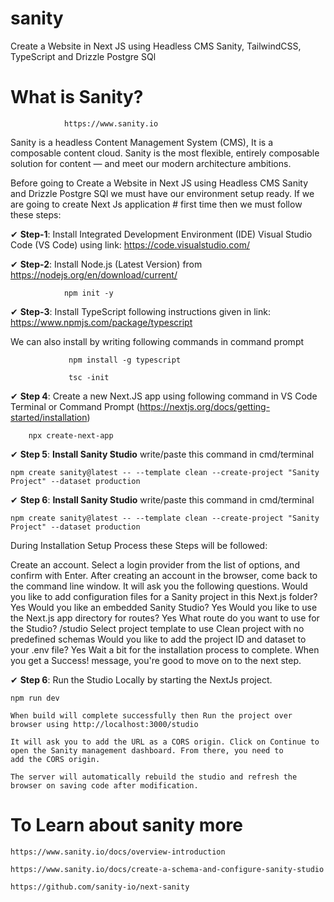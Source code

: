 # sanity
Create a Website in Next JS using Headless CMS Sanity, TailwindCSS, TypeScript and Drizzle Postgre SQl

# What is Sanity?

           		https://www.sanity.io

Sanity is a headless Content Management System (CMS), It is a composable content cloud. Sanity is the most flexible, entirely composable solution for content — and meet our modern architecture ambitions.


Before going to Create a Website in Next JS using Headless CMS Sanity and Drizzle Postgre SQl we must have our environment setup ready. If we are going to create Next Js application # first time then we must follow these steps:

✔ **Step-1**: Install Integrated Development Environment (IDE) Visual Studio Code (VS Code) using link:  https://code.visualstudio.com/

✔ **Step-2**: Install Node.js (Latest Version) from https://nodejs.org/en/download/current/ 

                npm init -y

✔ **Step-3**: Install TypeScript following instructions given in link: https://www.npmjs.com/package/typescript

   We can also install by writing following commands in command prompt

                 npm install -g typescript

                 tsc -init

✔  **Step 4**: Create a new Next.JS app using following command in VS Code Terminal or Command Prompt (https://nextjs.org/docs/getting-started/installation)

		npx create-next-app
 

✔  **Step 5**: **Install Sanity Studio** write/paste this command in cmd/terminal

	npm create sanity@latest -- --template clean --create-project "Sanity Project" --dataset production


✔  **Step 6**: **Install Sanity Studio** write/paste this command in cmd/terminal

	npm create sanity@latest -- --template clean --create-project "Sanity Project" --dataset production

During Installation Setup Process these Steps will be followed:

Create an account. Select a login provider from the list of options, and confirm with Enter. After creating an account in the browser, come back to the command line window.
It will ask you the following questions.
Would you like to add configuration files for a Sanity project in this Next.js folder? Yes
Would you like an embedded Sanity Studio? Yes
Would you like to use the Next.js app directory for routes? Yes
What route do you want to use for the Studio? /studio
Select project template to use Clean project with no predefined schemas
Would you like to add the project ID and dataset to your .env file? Yes
Wait a bit for the installation process to complete. When you get a Success! message, you're good to move on to the next step.


✔  **Step 6**: Run the Studio Locally by starting the NextJs project.

	npm run dev

    When build will complete successfully then Run the project over browser using http://localhost:3000/studio
    
    It will ask you to add the URL as a CORS origin. Click on Continue to open the Sanity management dashboard. From there, you need to 
    add the CORS origin.

    The server will automatically rebuild the studio and refresh the browser on saving code after modification.
    
 # To Learn about sanity more 

	https://www.sanity.io/docs/overview-introduction

	https://www.sanity.io/docs/create-a-schema-and-configure-sanity-studio

	https://github.com/sanity-io/next-sanity
